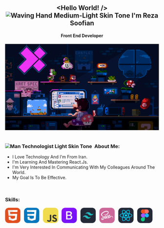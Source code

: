 **<h2 align="center"><Hello World! /> <img src="https://raw.githubusercontent.com/Tarikul-Islam-Anik/Animated-Fluent-Emojis/master/Emojis/Hand%20gestures/Waving%20Hand%20Medium-Light%20Skin%20Tone.png" alt="Waving Hand Medium-Light Skin Tone" width="40" height="40" /> I'm Reza Soofian</h2>**
<h4 align="center">Front End Developer</h4>
<div><img src="https://github.com/RezaSoofian/RezaSoofian/blob/main/mario.gif"/></div>
<br/>
  <div>
    <h3> <img src="https://raw.githubusercontent.com/Tarikul-Islam-Anik/Animated-Fluent-Emojis/master/Emojis/People%20with%20professions/Man%20Technologist%20Light%20Skin%20Tone.png" alt="Man Technologist Light Skin Tone" width="30" height="30" />&nbsp About Me:</h3>
    <ul>
      <li>I Love Technology And I'm From Iran.</li>
      <li>I'm Learning And Mastering React.Js.</li>
      <li>I'm Very Interested In Communicating With My Colleagues Around The World.</li>
      <li>My Goal Is To Be Effective.</li>
    <ul/>
  </div>
      <br/>
  <div>
    <h3>Skills:</h3>
    <span><a href="https://www.w3schools.com/html/"><img src="https://github.com/RezaSoofian/RezaSoofian/blob/main/HTML%20(1).svg" width="50px" alt="HTML"/></a></span> &nbsp
    <span><a href="https://www.w3schools.com/css/"><img src="https://github.com/RezaSoofian/RezaSoofian/blob/main/CSS.svg" width="50px" alt="CSS"/></a></span> &nbsp
    <span><a href="https://www.w3schools.com/js/"><img src="https://github.com/RezaSoofian/RezaSoofian/blob/main/JavaScript.svg" width="50px" alt="JS"/></a></span> &nbsp
    <span><a href="https://getbootstrap.com/"><img src="https://github.com/RezaSoofian/RezaSoofian/blob/main/Bootstrap.svg" width="50px" alt="BOOTSTRAP"/></a></span> &nbsp
    <span><a href="https://tailwindcss.com/"><img src="https://github.com/RezaSoofian/RezaSoofian/blob/main/TailwindCSS-Dark.svg" width="50px" alt="TAILWINDCSS"/></a></span> &nbsp
    <span><a href="https://sass-lang.com/"><img src="https://github.com/RezaSoofian/RezaSoofian/blob/main/Sass.svg" width="50px" alt="SASS"/></a></span> &nbsp
    <span><a href="https://react.dev/"><img src="https://github.com/RezaSoofian/RezaSoofian/blob/main/React-Dark.svg" width="50px" alt="REACT.JS"/></a></span> &nbsp
    <span><a href="https://www.figma.com/"><img src="https://github.com/RezaSoofian/RezaSoofian/blob/main/Figma-Dark.svg" width="50px" alt="FIGMA"/></a></span> &nbsp
  </div>
